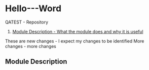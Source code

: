 # Hello---Word
QATEST - Repository

1. [Module Description - What the module does and why it is useful](#module-description)

These are new changes - I expect my changes to be identified
More changes - more changes

## Module Description
